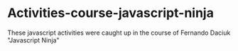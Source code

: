 # Activities-course-javascript-ninja
 These javascript activities were caught up in the course of Fernando Daciuk "Javascript Ninja"
